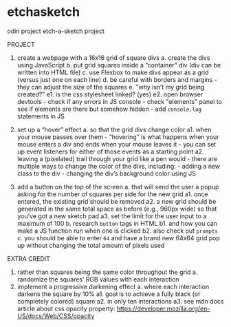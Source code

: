 # etchasketch
odin project etch-a-sketch project 

PROJECT
1. create a webpage with a 16x16 grid of square divs
    a. create the divs using JavaScript
    b. put grid squares inside a “container” div (div can be written into HTML file)
    c. use Flexbox to make divs appear as a grid (versus just one on each line)
    d. be careful with borders and margins - they can adjust the size of the squares
    e. "why isn’t my grid being created?"
        e1. is the css stylesheet linked? (yes)
        e2. open browser devtools
            - check if any errors in JS console
            - check "elements" panel to see if elements are there but somehow hidden
            - add `console.log` statements in JS

2. set up a “hover” effect 
    a. so that the grid divs change color 
        a1. when your mouse passes over them
            - “hovering” is what happens when your mouse enters a div and ends when your mouse leaves it - you can set up event listeners for either of those events as a starting point
        a2. leaving a (pixelated) trail through your grid like a pen would
            - there are multiple ways to change the color of the divs, including: 
                - adding a new class to the div
                - changing the div’s background color using JS
        
3. add a button on the top of the screen 
    a. that will send the user a popup asking for the number of squares per side for the new grid
        a1. once entered, the existing grid should be removed
        a2. a new grid should be generated in the same total space as before (e.g., 960px wide) so that you’ve got a new sketch pad
        a3. set the limit for the user input to a maximum of 100
    b. research `button` tags in HTML 
        b1. and how you can make a JS function run when one is clicked
        b2. also check out `prompts`
    c. you should be able to enter `64` and have a brand new 64x64 grid pop up without changing the total amount of pixels used

EXTRA CREDIT
1. rather than squares being the same color throughout the grid
    a. randomize the squares’ RGB values with each interaction
2. implement a progressive darkening effect 
    a. where each interaction darkens the square by 10%
        a1. goal is to achieve a fully black (or completely colored) square
        a2. in only ten interactions
        a3. see mdn docs article about css opacity property: https://developer.mozilla.org/en-US/docs/Web/CSS/opacity